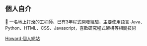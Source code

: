 
<h2>個人自介</h3>
<p>
  🔭 一名地上打滾的工程師，已有3年程式開發經驗，主要使用語言 Java、Python、HTML、CSS、Javascript，喜歡研究程式架構等相關技術
</p>
<div>
  <a href="https://www.howardli.blog/#home">Howard 個人網站</a>
</div>
